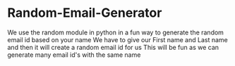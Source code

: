 # Random-Email-Generator
We use the random module in python in a fun way to generate the random email id based on your name
We have to give our First name and Last name and then it will create a random email id for us
This will be fun as we can generate many email id's with the same name
